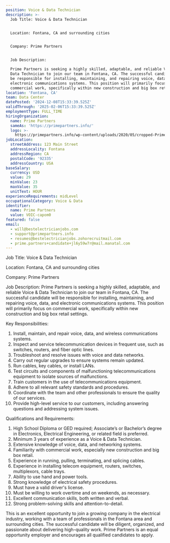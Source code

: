```yaml
---
position: Voice & Data Technician
description: >-
  Job Title: Voice & Data Technician


  Location: Fontana, CA and surrounding cities 


  Company: Prime Partners


  Job Description:

  Prime Partners is seeking a highly skilled, adaptable, and reliable Voice &
  Data Technician to join our team in Fontana, CA. The successful candidate will
  be responsible for installing, maintaining, and repairing voice, data, and
  electronic communications systems. This position will primarily focus on
  commercial work, specifically within new construction and big box retail...
location: 'Fontana, CA'
team: Data Center
datePosted: '2024-12-08T15:33:39.525Z'
validThrough: '2025-02-06T15:33:39.525Z'
employmentType: FULL_TIME
hiringOrganization:
  name: Prime Partners
  sameAs: 'https://primepartners.info/'
  logo: >-
    https://primepartners.info/wp-content/uploads/2020/05/cropped-Prime-Partners-Logo-NO-BG-1-1.png
jobLocation:
  streetAddress: 123 Main Street
  addressLocality: Fontana
  addressRegion: CA
  postalCode: '92335'
  addressCountry: USA
baseSalary:
  currency: USD
  value: 29
  minValue: 23
  maxValue: 35
  unitText: HOUR
experienceRequirements: midLevel
occupationalCategory: Voice & Data
identifier:
  name: Prime Partners
  value: VOIC-capom0
featured: false
email:
  - will@bestelectricianjobs.com
  - support@primepartners.info
  - resumes@bestelectricianjobs.zohorecruitmail.com
  - prime.partners+candidate+jl6y59w7r@mail.manatal.com
---
```




Job Title: Voice & Data Technician

Location: Fontana, CA and surrounding cities 

Company: Prime Partners

Job Description:
Prime Partners is seeking a highly skilled, adaptable, and reliable Voice & Data Technician to join our team in Fontana, CA. The successful candidate will be responsible for installing, maintaining, and repairing voice, data, and electronic communications systems. This position will primarily focus on commercial work, specifically within new construction and big box retail settings. 

Key Responsibilities:
1. Install, maintain, and repair voice, data, and wireless communications systems.
2. Inspect and service telecommunication devices in frequent use, such as switches, routers, and fiber optic lines.
3. Troubleshoot and resolve issues with voice and data networks.
4. Carry out regular upgrades to ensure systems remain updated.
5. Run cables, key cables, or install LANs.
6. Test circuits and components of malfunctioning telecommunications equipment to isolate sources of malfunctions.
7. Train customers in the use of telecommunications equipment.
8. Adhere to all relevant safety standards and procedures.
9. Coordinate with the team and other professionals to ensure the quality of our services.
10. Provide high-level service to our customers, including answering questions and addressing system issues.

Qualifications and Requirements:
1. High School Diploma or GED required; Associate’s or Bachelor’s degree in Electronics, Electrical Engineering, or related field is preferred.
2. Minimum 3 years of experience as a Voice & Data Technician.
3. Extensive knowledge of voice, data, and networking systems.
4. Familiarity with commercial work, especially new construction and big box retail.
5. Experience in running, pulling, terminating, and splicing cables.
6. Experience in installing telecom equipment, routers, switches, multiplexors, cable trays.
7. Ability to use hand and power tools.
8. Strong knowledge of electrical safety procedures.
9. Must have a valid driver's license.
10. Must be willing to work overtime and on weekends, as necessary.
11. Excellent communication skills, both written and verbal.
12. Strong problem-solving skills and attention-to-detail.

This is an excellent opportunity to join a growing company in the electrical industry, working with a team of professionals in the Fontana area and surrounding cities. The successful candidate will be diligent, organized, and passionate about delivering high-quality work. Prime Partners is an equal opportunity employer and encourages all qualified candidates to apply.